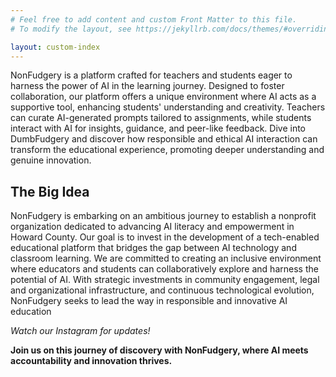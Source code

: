 ```yaml
---
# Feel free to add content and custom Front Matter to this file.
# To modify the layout, see https://jekyllrb.com/docs/themes/#overriding-theme-defaults

layout: custom-index
---
```


NonFudgery is a platform crafted for teachers and students eager to harness the power of AI in the learning journey. Designed to foster collaboration, our platform offers a unique environment where AI acts as a supportive tool, enhancing students' understanding and creativity. Teachers can curate AI-generated prompts tailored to assignments, while students interact with AI for insights, guidance, and peer-like feedback. Dive into DumbFudgery and discover how responsible and ethical AI interaction can transform the educational experience, promoting deeper understanding and genuine innovation.

## The Big Idea
NonFudgery is embarking on an ambitious journey to establish a nonprofit organization dedicated to advancing AI literacy and empowerment in Howard County. Our goal is to invest in the development of a tech-enabled educational platform that bridges the gap between AI technology and classroom learning. We are committed to creating an inclusive environment where educators and students can collaboratively explore and harness the potential of AI. With strategic investments in community engagement, legal and organizational infrastructure, and continuous technological evolution, NonFudgery seeks to lead the way in responsible and innovative AI education


_Watch our Instagram for updates!_

**Join us on this journey of discovery with NonFudgery, where AI meets accountability and innovation thrives.**